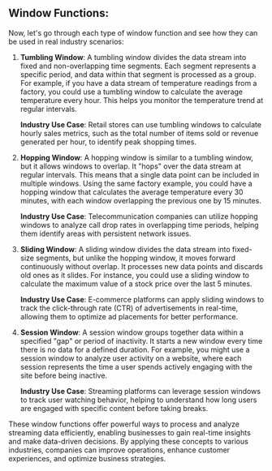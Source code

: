 ## Window Functions: 

Now, let's go through each type of window function and see how they can be used in real industry scenarios:

1. **Tumbling Window**: A tumbling window divides the data stream into fixed and non-overlapping time segments. Each segment represents a specific period, and data within that segment is processed as a group. For example, if you have a data stream of temperature readings from a factory, you could use a tumbling window to calculate the average temperature every hour. This helps you monitor the temperature trend at regular intervals.

   **Industry Use Case**: Retail stores can use tumbling windows to calculate hourly sales metrics, such as the total number of items sold or revenue generated per hour, to identify peak shopping times.

2. **Hopping Window**: A hopping window is similar to a tumbling window, but it allows windows to overlap. It "hops" over the data stream at regular intervals. This means that a single data point can be included in multiple windows. Using the same factory example, you could have a hopping window that calculates the average temperature every 30 minutes, with each window overlapping the previous one by 15 minutes.

   **Industry Use Case**: Telecommunication companies can utilize hopping windows to analyze call drop rates in overlapping time periods, helping them identify areas with persistent network issues.

3. **Sliding Window**: A sliding window divides the data stream into fixed-size segments, but unlike the hopping window, it moves forward continuously without overlap. It processes new data points and discards old ones as it slides. For instance, you could use a sliding window to calculate the maximum value of a stock price over the last 5 minutes.

   **Industry Use Case**: E-commerce platforms can apply sliding windows to track the click-through rate (CTR) of advertisements in real-time, allowing them to optimize ad placements for better performance.

4. **Session Window**: A session window groups together data within a specified "gap" or period of inactivity. It starts a new window every time there is no data for a defined duration. For example, you might use a session window to analyze user activity on a website, where each session represents the time a user spends actively engaging with the site before being inactive.

   **Industry Use Case**: Streaming platforms can leverage session windows to track user watching behavior, helping to understand how long users are engaged with specific content before taking breaks.

These window functions offer powerful ways to process and analyze streaming data efficiently, enabling businesses to gain real-time insights and make data-driven decisions. By applying these concepts to various industries, companies can improve operations, enhance customer experiences, and optimize business strategies.
